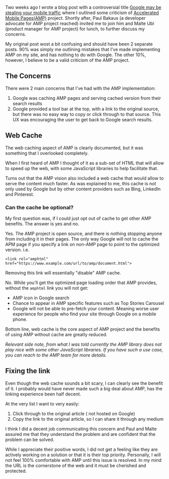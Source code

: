 Two weeks ago I wrote a blog post with a controversial title [Google may be stealing your mobile traffic](https://www.alexkras.com/google-may-be-stealing-your-mobile-traffic/) where I outlined some criticism of [Accelerated Mobile Pages(AMP)](https://www.ampproject.org/) project. Shortly after, Paul Bakaus (a developer advocate for AMP project reached) invited me to join him and Malte Ubl (product manager for AMP project) for lunch, to further discuss my concerns.

My original post wost a bit confusing and should have been 2 separate posts. 90% was simply me outlining mistakes that I've made implementing AMP on my site, and has nothing to do with Google. The other 10%, however, I believe to be a valid criticism of the AMP project.

## The Concerns

There were 2 main concerns that I've had with the AMP implementation:

1. Google was caching AMP pages and serving cached version from their search results
1. Google provided a tool bar at the top, with a link to the original source, but there was no easy way to copy or click through to that source. This UX was encouraging the user to get back to Google search results.

## Web Cache

The web caching aspect of AMP is clearly documented, but it was something that I overlooked completely.  

When I first heard of AMP I thought of it as a sub-set of HTML that will allow to speed up the web, with some JavaScript libraries to help facilitate that.

Turns out that the AMP vision also included a web cache that would allow to serve the content much faster. As was explained to me, this cache is not only used by Google but by other content providers such as Bing, LinkedIn and Pinterest.

### Can the cache be optional?

My first question was, if I could just opt out of cache to get other AMP benefits. The answer is yes and no.

Yes. The AMP project is open source, and there is nothing stopping anyone from including it in their pages. The only way Google will not to cache the APM page if you specify a link on non-AMP page to point to the optimized version. i.e.

`<link rel="amphtml" href="https://www.example.com/url/to/amp/document.html">`

Removing this link will essentially "disable" AMP cache.

No. While you'll get the optimized page loading order that AMP provides, without the `amphtml` link you will not get:

- AMP icon in Google search
- Chance to appear in AMP specific features such as Top Stories Carousel
- Google will not be able to pre-fetch your content. Meaning worse user experience for people who find your site through Google on a mobile phone.

Bottom line, web cache is the core aspect of AMP project and the benefits of using AMP without cache are greatly reduced.

*Relevant side note, from what I was told currently the AMP library does not play nice with some other JavaScript libraries. If you have such a use case, you can reach to the AMP team for more details.*

## Fixing the link

Even though the web cache sounds a bit scary, I can clearly see the benefit of it. I probably would have never made such a big deal about AMP, has the linking experience been half decent.

At the very list I want to very easily:

1. Click through to the original article ( not hosted on Google)
1. Copy the link to the original article, so I can share it through any medium

I think I did a decent job communicating this concern and Paul and Malte assured me that they understand the problem and are confident that the problem can be solved.

While I appreciate their positive words, I did not get a feeling like they are actively working on a solution or that it is their top priority. Personally, I will not feel 100% comfortable with AMP until this issue is resolved. In my mind the URL is the cornerstone of the web and it must be cherished and protected.
 
